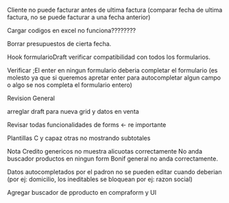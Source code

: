Cliente no puede facturar antes de ultima factura (comparar fecha de ultima factura, no se puede facturar a una fecha anterior)

Cargar codigos en excel no funciona????????

Borrar presupuestos de cierta fecha.


Hook formularioDraft verificar compatibilidad con todos los formularios.

Verificar ;El enter en ningun formulario deberia completar el formulario (es molesto ya que si
 queremos apretar enter para autocompletar algun campo o algo se nos completa el formulario entero)
 
Revision General

arreglar draft para nueva grid y datos en venta

Revisar todas funcionalidades de forms <- re importante

Plantillas C y capaz otras no mostrando subtotales

Nota Credito genericos no muestra alicuotas correctamente
No anda buscador productos en ningun form
  Bonif general no anda correctamente.


Datos autocompletados por el padron no se pueden editar cuando deberian (por ej: domicilio, los ineditables se bloquean por ej: razon social)

Agregar buscador de pproducto en compraform y UI